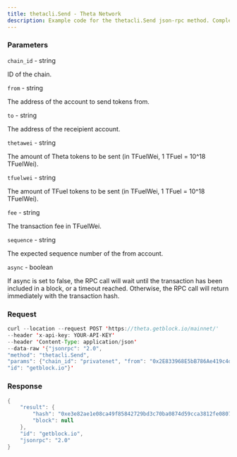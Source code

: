 ```yaml
---
title: thetacli.Send - Theta Network
description: Example code for the thetacli.Send json-rpc method. Сomplete guide on how to use thetacli.Send json-rpc in GetBlock.io Web3 documentation.
---
```


### Parameters


`chain_id` - string

ID of the chain.

`from` - string

The address of the account to send tokens from.

`to` - string

The address of the receipient account.

`thetawei` - string

The amount of Theta tokens to be sent (in TFuelWei, 1 TFuel = 10^18
TFuelWei).

`tfuelwei` - string

The amount of TFuel tokens to be sent (in TFuelWei, 1 TFuel = 10^18
TFuelWei).

`fee` - string

The transaction fee in TFuelWei.

`sequence` - string

The expected sequence number of the from account.

`async` - boolean

If async is set to false, the RPC call will wait until the transaction
has been included in a block, or a timeout reached. Otherwise, the RPC
call will return immediately with the transaction hash.

### Request

``` java
curl --location --request POST 'https://theta.getblock.io/mainnet/' 
--header 'x-api-key: YOUR-API-KEY' 
--header 'Content-Type: application/json' 
--data-raw '{"jsonrpc": "2.0",
"method": "thetacli.Send",
"params": {"chain_id": "privatenet", "from": "0x2E833968E5bB786Ae419c4d13189fB081Cc43bab", "to": "0xA47B89c94a50C32CEACE9cF64340C4Dce6E5EcC6", "thetawei": "99000000000000000000", "tfuelwei": "88000000000000000000", "fee": "1000000000000", "sequence": "6", "async": true},
"id": "getblock.io"}'
```

###  Response

``` java
{
    "result": {
        "hash": "0xe3e82ae1e08ca49f85842729bd3c70ba0874d59cca3812fe0807506463851d22",
        "block": null
    },
    "id": "getblock.io",
    "jsonrpc": "2.0"
}
```

